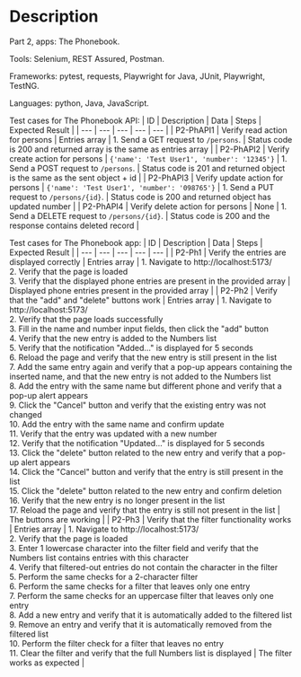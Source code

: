 # Description

Part 2, apps: The Phonebook.

Tools: Selenium, REST Assured, Postman.

Frameworks: pytest, requests, Playwright for Java, JUnit, Playwright, TestNG.

Languages: python, Java, JavaScript.

Test cases for The Phonebook API:
| ID | Description | Data | Steps | Expected Result |
| --- | --- | --- | --- | --- |
| P2-PhAPI1 | Verify read action for persons | Entries array | 1. Send a GET request to `/persons`. | Status code is 200 and returned array is the same as entries array |
| P2-PhAPI2 | Verify create action for persons | `{'name': 'Test User1', 'number': '12345'}` | 1. Send a POST request to `/persons`. | Status code is 201 and returned object is the same as the sent object + id |
| P2-PhAPI3 | Verify update action for persons | `{'name': 'Test User1', 'number': '098765'}` | 1. Send a PUT request to `/persons/{id}`. | Status code is 200 and returned object has updated number |
| P2-PhAPI4 | Verify delete action for persons | None | 1. Send a DELETE request to `/persons/{id}`. | Status code is 200 and the response contains deleted record |

Test cases for The Phonebook app:
| ID | Description | Data | Steps | Expected Result |
| --- | --- | --- | --- | --- |
| P2-Ph1 | Verify the entries are displayed correctly | Entries array | 1. Navigate to http://localhost:5173/ <br/>2. Verify that the page is loaded <br/>3. Verify that the displayed phone entries are present in the provided array | Displayed phone entries present in the provided array |
| P2-Ph2 | Verify that the "add" and "delete" buttons work | Entries array | 1. Navigate to http://localhost:5173/ <br/>2. Verify that the page loads successfully <br/>3. Fill in the name and number input fields, then click the "add" button <br/>4. Verify that the new entry is added to the Numbers list <br/>5. Verify that the notification "Added..." is displayed for 5 seconds <br/>6. Reload the page and verify that the new entry is still present in the list <br/>7. Add the same entry again and verify that a pop-up appears containing the inserted name, and that the new entry is not added to the Numbers list <br/>8. Add the entry with the same name but different phone and verify that a pop-up alert appears <br/>9. Click the "Cancel" button and verify that the existing entry was not changed <br/>10. Add the entry with the same name and confirm update <br/>11. Verify that the entry  was updated with a new number <br/>12. Verify that the notification "Updated..." is displayed for 5 seconds <br/>13. Click the "delete" button related to the new entry and verify that a pop-up alert appears <br/>14. Click the "Cancel" button and verify that the entry is still present in the list <br/>15. Click the "delete" button related to the new entry and confirm deletion <br/>16. Verify that the new entry is no longer present in the list <br/>17. Reload the page and verify that the entry is still not present in the list | The buttons are working |
| P2-Ph3 | Verify that the filter functionality works | Entries array | 1. Navigate to http://localhost:5173/ <br/>2. Verify that the page is loaded <br/>3. Enter 1 lowercase character into the filter field and verify that the Numbers list contains entries with this character <br/>4. Verify that filtered-out entries do not contain the character in the filter <br/>5. Perform the same checks for a 2-character filter <br/>6. Perform the same checks for a filter that leaves only one entry <br/>7. Perform the same checks for an uppercase filter that leaves only one entry <br/>8. Add a new entry and verify that it is automatically added to the filtered list <br/>9. Remove an entry and verify that it is automatically removed from the filtered list <br/>10. Perform the filter check for a filter that leaves no entry <br/>11. Clear the filter and verify that the full Numbers list is displayed | The filter works as expected |
